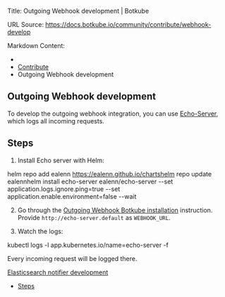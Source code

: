 Title: Outgoing Webhook development | Botkube

URL Source: https://docs.botkube.io/community/contribute/webhook-develop

Markdown Content:
*   [](https://docs.botkube.io/)
*   [Contribute](https://docs.botkube.io/community/contribute/)
*   Outgoing Webhook development

Outgoing Webhook development
----------------------------

To develop the outgoing webhook integration, you can use [Echo-Server](https://github.com/Ealenn/Echo-Server), which logs all incoming requests.

Steps[​](#steps"DirectlinktoSteps")
---------------------------------------

1.  Install Echo server with Helm:

helm repo add ealenn https://ealenn.github.io/chartshelm repo update ealennhelm install echo-server ealenn/echo-server --set application.logs.ignore.ping=true --set application.enable.environment=false --wait

2.  Go through the [Outgoing Webhook Botkube installation](https://docs.botkube.io/installation/webhook/) instruction. Provide `http://echo-server.default` as `WEBHOOK_URL`.

3.  Watch the logs:

kubectl logs -l app.kubernetes.io/name=echo-server -f

Every incoming request will be logged there.


[Elasticsearch notifier development](https://docs.botkube.io/community/contribute/elasticsearch-develop)[](https://docs.botkube.io/community/credits)

*   [Steps](#steps)
